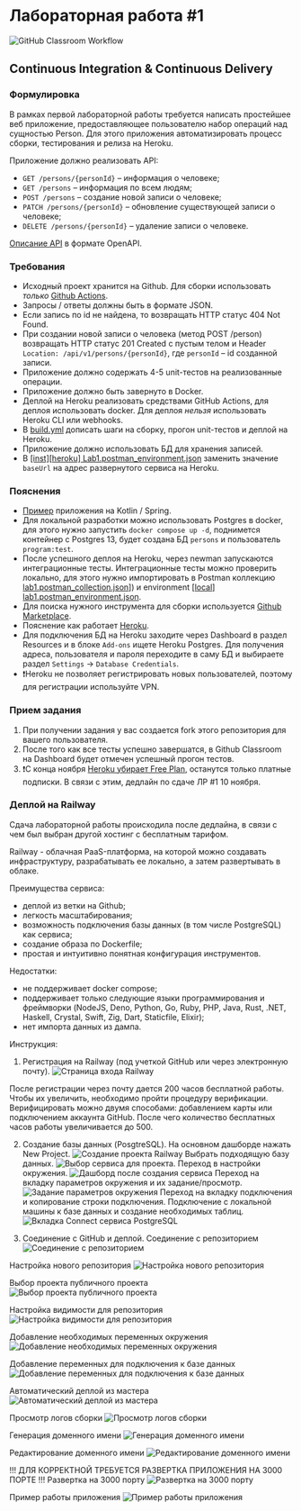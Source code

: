 # Лабораторная работа #1

![GitHub Classroom Workflow](../../workflows/GitHub%20Classroom%20Workflow/badge.svg?branch=master)

## Continuous Integration & Continuous Delivery

### Формулировка

В рамках первой лабораторной работы требуется написать простейшее веб приложение, предоставляющее пользователю набор
операций над сущностью Person. Для этого приложения автоматизировать процесс сборки, тестирования и релиза на Heroku.

Приложение должно реализовать API:

* `GET /persons/{personId}` – информация о человеке;
* `GET /persons` – информация по всем людям;
* `POST /persons` – создание новой записи о человеке;
* `PATCH /persons/{personId}` – обновление существующей записи о человеке;
* `DELETE /persons/{personId}` – удаление записи о человеке.

[Описание API](person-service.yaml) в формате OpenAPI.

### Требования

* Исходный проект хранится на Github. Для сборки использовать
  _только_ [Github Actions](https://docs.github.com/en/actions).
* Запросы / ответы должны быть в формате JSON.
* Если запись по id не найдена, то возвращать HTTP статус 404 Not Found.
* При создании новой записи о человека (метод POST /person) возвращать HTTP статус 201 Created с пустым телом и
  Header `Location: /api/v1/persons/{personId}`, где `personId` – id созданной записи.
* Приложение должно содержать 4-5 unit-тестов на реализованные операции.
* Приложение должно быть завернуто в Docker.
* Деплой на Heroku реализовать средствами GitHub Actions, для деплоя использовать docker. Для деплоя _нельзя_
  использовать Heroku CLI или webhooks.
* В [build.yml](.github/workflows/classroom.yml) дописать шаги на сборку, прогон unit-тестов и деплой на Heroku.
* Приложение должно использовать БД для хранения записей.
* В [[inst][heroku] Lab1.postman_environment.json](postman/%5Binst%5D%5Bheroku%5D%20Lab1.postman_environment.json)
  заменить значение `baseUrl` на адрес развернутого сервиса на Heroku.

### Пояснения

* [Пример](https://github.com/Romanow/person-service) приложения на Kotlin / Spring.
* Для локальной разработки можно использовать Postgres в docker, для этого нужно запустить `docker compose up -d`,
  поднимется контейнер с Postgres 13, будет создана БД `persons` и пользователь `program:test`.
* После успешного деплоя на Heroku, через newman запускаются интеграционные тесты. Интеграционные тесты можно проверить
  локально, для этого нужно импортировать в Postman
  коллекцию [lab1.postman_collection.json](postman/%5Binst%5D%20Lab1.postman_collection.json)]) и
  environment [[local] lab1.postman_environment.json](postman/%5Binst%5D%5Blocal%5D%20Lab1.postman_environment.json).
* Для поиска нужного инструмента для сборки используется [Github Marketplace](https://github.com/marketplace).
* Пояснение как работает [Heroku](https://devcenter.heroku.com/articles/how-heroku-works).
* Для подключения БД на Heroku заходите через Dashboard в раздел Resources и в блоке `Add-ons` ищете Heroku Postgres.
  Для получения адреса, пользователя и пароля переходите в саму БД и выбираете раздел `Settings`
  -> `Database Credentials`.
* ❗Heroku не позволяет регистрировать новых пользователей, поэтому для регистрации используйте VPN.

### Прием задания

1. При получении задания у вас создается fork этого репозитория для вашего пользователя.
2. После того как все тесты успешно завершатся, в Github Classroom на Dashboard будет отмечен успешный прогон тестов.
3. ❗️С конца
   ноября [Heroku убирает Free Plan](https://help.heroku.com/RSBRUH58/removal-of-heroku-free-product-plans-faq),
   останутся только платные подписки. В связи с этим, дедлайн по сдаче ЛР #1 10 ноября. 
   
### Деплой на Railway

Сдача лабораторной работы происходила после дедлайна, в связи с чем был выбран другой хостинг с бесплатным тарифом.

Railway - облачная PaaS-платформа, на которой можно создавать инфраструктуру, разрабатывать ее локально, а затем развертывать в облаке.

Преимущества сервиса:
* деплой из ветки на Github;
* легкость масштабирования;
* возможность подключения базы данных (в том числе PostgreSQL) как сервиса;
* создание образа по Dockerfile;
* простая и интуитивно понятная конфигурация инструментов.

Недостатки:
* не поддерживает docker compose;
* поддерживает только следующие языки программирования и фреймворки (NodeJS, Deno, Python, Go, Ruby, PHP, Java, Rust, .NET, Haskell, Crystal, Swift, Zig, Dart, Staticfile, Elixir);
* нет импорта данных из дампа.

Инструкция:
1. Регистрация на Railway (под учеткой GitHub или через электронную почту).
![Страница входа Railway](https://user-images.githubusercontent.com/70375413/213858320-8e496acc-f18a-49e9-aa57-3dc88253ba4a.png)

После регистрации через почту дается 200 часов бесплатной работы. Чтобы их увеличить, необходимо пройти процедуру верификации. Верифицировать можно двумя способами: добавлением карты или подключением аккаунта GitHub. После чего количество бесплатных часов работы увеличивается до 500.

2. Создание базы данных (PosgtreSQL).
На основном дашборде нажать New Project. 
![Создание проекта Railway](https://user-images.githubusercontent.com/70375413/213858950-0397433c-a38d-485e-a5a1-7bdde56d51de.png)
Выбрать подходящую базу данных.
![Выбор сервиса для проекта.](https://user-images.githubusercontent.com/70375413/213859005-d9b6d8e8-8b19-435d-bf2f-1e406a5dd8ad.png)
Переход в настройки окружения.
![Дашборд после создания сервиса](https://user-images.githubusercontent.com/70375413/213859052-c3cb4acd-9656-467b-a45a-6d39778df666.png)
Переход на вкладку параметров окружения и их задание/просмотр.
![Задание параметров окружения](https://user-images.githubusercontent.com/70375413/213859079-d8a54f89-1eb1-4aa3-8184-7c67acd02eba.png)
Переход на вкладку подключения и копирование строки подключения. Подключение с локальной машины к базе данных и создание необходимых таблиц.
![Вкладка Connect сервиса PostgreSQL](https://user-images.githubusercontent.com/70375413/213859257-9617c619-0006-42d3-9e65-7f8aeefb0b28.png)

3. Соединение с GitHub и деплой.
Соединение с репозиторием
![Соединение с репозиторием](https://user-images.githubusercontent.com/70375413/213859365-bc2c883b-9003-41a0-8a76-663c9dc23888.png)

Настройка нового репозитория
![Настройка нового репозитория](https://user-images.githubusercontent.com/70375413/213859410-6e822914-7047-455e-b319-042a0f67ae7f.png)

Выбор проекта публичного проекта
![Выбор проекта публичного проекта](https://user-images.githubusercontent.com/70375413/213859466-71968f76-f1f3-4ded-a3b0-0a59c65ba412.png)

Наcтройка видимости для репозитория
![Наcтройка видимости для репозитория](https://user-images.githubusercontent.com/70375413/213859536-41f6d1c9-6656-4976-9c68-040887045059.png)

Добавление необходимых переменных окружения
![Добавление необходимых переменных окружения](https://user-images.githubusercontent.com/70375413/213859586-b07b8f91-1978-4439-afcc-af0df062b07b.png)

Добавление переменных для подключения к базе данных
![Добавление переменных для подключения к базе данных](https://user-images.githubusercontent.com/70375413/213859754-b9c6f1ca-c9a1-4b1a-aac4-52af7982d2ad.png)

Автоматический деплой из мастера
![Автоматический деплой из мастера](https://user-images.githubusercontent.com/70375413/213859810-6bdd4b00-49ca-4757-9a5a-5670f6e3b6d5.png)

Просмотр логов сборки
![Просмотр логов сборки](https://user-images.githubusercontent.com/70375413/213859945-57ab080a-9549-4c34-8a55-d41de1626a25.png)

Генерация доменного имени
![Генерация доменного имени](https://user-images.githubusercontent.com/70375413/213859983-f6074c75-d157-440c-a4d8-bb6f717c178e.png)

Редактирование доменного имени
![Редактирование доменного имени](https://user-images.githubusercontent.com/70375413/213860007-3ccea66b-caf0-4bd3-9420-064c11bf31f2.png)

!!! ДЛЯ КОРРЕКТНОЙ ТРЕБУЕТСЯ РАЗВЕРТКА ПРИЛОЖЕНИЯ НА 3000 ПОРТЕ !!!
Развертка на 3000 порту
![Развертка на 3000 порту](https://user-images.githubusercontent.com/70375413/213860129-21883175-421d-4da6-936b-61f511e19f69.png)

Пример работы приложения
![Пример работы приложения](https://user-images.githubusercontent.com/70375413/213860169-d1d480c3-2e3a-4307-8107-2f0b89eec534.png)



